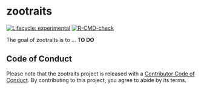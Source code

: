 
<!-- README.md is generated from README.Rmd. Please edit that file -->

# zootraits

<!-- badges: start -->

[![Lifecycle:
experimental](https://img.shields.io/badge/lifecycle-experimental-orange.svg)](https://lifecycle.r-lib.org/articles/stages.html#experimental)
[![R-CMD-check](https://github.com/beatrizmilz/zootraits/actions/workflows/R-CMD-check.yaml/badge.svg)](https://github.com/beatrizmilz/zootraits/actions/workflows/R-CMD-check.yaml)
<!-- badges: end -->

The goal of zootraits is to … **TO DO**

## Code of Conduct

Please note that the zootraits project is released with a [Contributor
Code of
Conduct](https://contributor-covenant.org/version/2/1/CODE_OF_CONDUCT.html).
By contributing to this project, you agree to abide by its terms.
